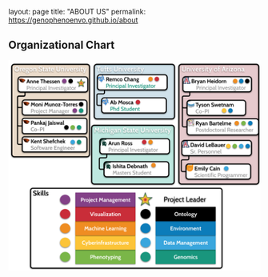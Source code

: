 layout: page
title: "ABOUT US"
permalink: https://genophenoenvo.github.io/about

## Organizational Chart

![Image](GenoPhenoEnvo_orgchart.png)
